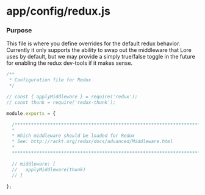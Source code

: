 # app/config/redux.js

### Purpose

This file is where you define overrides for the default redux behavior. Currently it only supports the ability to
swap out the middleware that Lore uses by default, but we may provide a simply true/false toggle in the future for
enabling the redux dev-tools if it makes sense.

```js
/**
 * Configuration file for Redux
 */

// const { applyMiddleware } = require('redux');
// const thunk = require('redux-thunk');

module.exports = {

  /****************************************************************************
  *                                                                           *
  * Which middleware should be loaded for Redux                               *
  * See: http://rackt.org/redux/docs/advanced/Middleware.html                 *
  *                                                                           *
  ****************************************************************************/

  // middleware: [
  //   applyMiddleware(thunk)
  // ]

};
```
